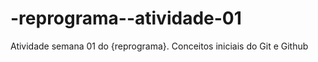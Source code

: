 # -reprograma--atividade-01
Atividade semana 01 do {reprograma}. 
Conceitos iniciais do Git e Github
